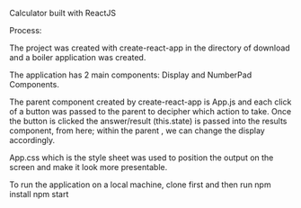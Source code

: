 Calculator built with ReactJS

Process:

The project was created with create-react-app in the directory of download and a boiler application was created. 

The application has 2 main components:
      Display and NumberPad Components.
      
The parent component created by create-react-app is App.js and each click of a button was passed to the parent to decipher which action to take. Once the button is clicked the answer/result (this.state) is passed into the results component, from here; within the parent , we can change the display accordingly.

App.css which is the style sheet was used to position the output on the screen and make it look more presentable.

To run the application on a local machine, clone first and then run 
npm install
npm start


